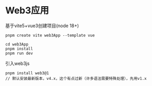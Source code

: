 # Web3应用

基于vite5+vue3创建项目(node 18+)
```shell
pnpm create vite web3App --template vue

cd web3App
pnpm install
pnpm run dev
```

引入web3js
```shell
pnpm install web3@1
// 默认安装最新版本，v4.x，这个有点过新（许多语法需要特殊处理），先用v1.x
```





